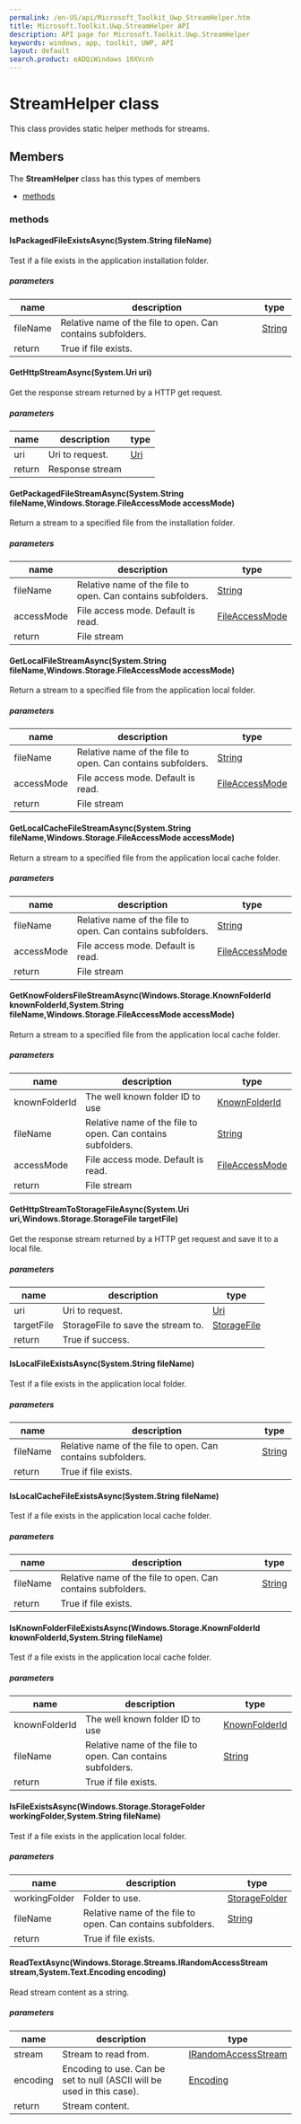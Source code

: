 ```yaml
---
permalink: /en-US/api/Microsoft_Toolkit_Uwp_StreamHelper.htm
title: Microsoft.Toolkit.Uwp.StreamHelper API 
description: API page for Microsoft.Toolkit.Uwp.StreamHelper
keywords: windows, app, toolkit, UWP, API
layout: default
search.product: eADQiWindows 10XVcnh
---
```



# StreamHelper class

This class provides static helper methods for streams.

## Members

The **StreamHelper** class has this types of members

* [methods](#methods)

### methods

#### IsPackagedFileExistsAsync(System.String fileName)

Test if a file exists in the application installation folder.

##### parameters



| name | description | type || --- | --- | --- || fileName | Relative name of the file to open. Can contains subfolders. | [String](https://msdn.microsoft.com/library/windows/apps/System.String) || return |True if file exists. |
#### GetHttpStreamAsync(System.Uri uri)

Get the response stream returned by a HTTP get request.

##### parameters



| name | description | type || --- | --- | --- || uri | Uri to request. | [Uri](https://msdn.microsoft.com/library/windows/apps/System.Uri) || return |Response stream |
#### GetPackagedFileStreamAsync(System.String fileName,Windows.Storage.FileAccessMode accessMode)

Return a stream to a specified file from the installation folder.

##### parameters



| name | description | type || --- | --- | --- || fileName | Relative name of the file to open. Can contains subfolders. | [String](https://msdn.microsoft.com/library/windows/apps/System.String) || accessMode | File access mode. Default is read. | [FileAccessMode](https://msdn.microsoft.com/library/windows/apps/Windows.Storage.FileAccessMode) || return |File stream |
#### GetLocalFileStreamAsync(System.String fileName,Windows.Storage.FileAccessMode accessMode)

Return a stream to a specified file from the application local folder.

##### parameters



| name | description | type || --- | --- | --- || fileName | Relative name of the file to open. Can contains subfolders. | [String](https://msdn.microsoft.com/library/windows/apps/System.String) || accessMode | File access mode. Default is read. | [FileAccessMode](https://msdn.microsoft.com/library/windows/apps/Windows.Storage.FileAccessMode) || return |File stream |
#### GetLocalCacheFileStreamAsync(System.String fileName,Windows.Storage.FileAccessMode accessMode)

Return a stream to a specified file from the application local cache folder.

##### parameters



| name | description | type || --- | --- | --- || fileName | Relative name of the file to open. Can contains subfolders. | [String](https://msdn.microsoft.com/library/windows/apps/System.String) || accessMode | File access mode. Default is read. | [FileAccessMode](https://msdn.microsoft.com/library/windows/apps/Windows.Storage.FileAccessMode) || return |File stream |
#### GetKnowFoldersFileStreamAsync(Windows.Storage.KnownFolderId knownFolderId,System.String fileName,Windows.Storage.FileAccessMode accessMode)

Return a stream to a specified file from the application local cache folder.

##### parameters



| name | description | type || --- | --- | --- || knownFolderId | The well known folder ID to use | [KnownFolderId](https://msdn.microsoft.com/library/windows/apps/Windows.Storage.KnownFolderId) || fileName | Relative name of the file to open. Can contains subfolders. | [String](https://msdn.microsoft.com/library/windows/apps/System.String) || accessMode | File access mode. Default is read. | [FileAccessMode](https://msdn.microsoft.com/library/windows/apps/Windows.Storage.FileAccessMode) || return |File stream |
#### GetHttpStreamToStorageFileAsync(System.Uri uri,Windows.Storage.StorageFile targetFile)

Get the response stream returned by a HTTP get request and save it to a local file.

##### parameters



| name | description | type || --- | --- | --- || uri | Uri to request. | [Uri](https://msdn.microsoft.com/library/windows/apps/System.Uri) || targetFile | StorageFile to save the stream to. | [StorageFile](https://msdn.microsoft.com/library/windows/apps/Windows.Storage.StorageFile) || return |True if success. |
#### IsLocalFileExistsAsync(System.String fileName)

Test if a file exists in the application local folder.

##### parameters



| name | description | type || --- | --- | --- || fileName | Relative name of the file to open. Can contains subfolders. | [String](https://msdn.microsoft.com/library/windows/apps/System.String) || return |True if file exists. |
#### IsLocalCacheFileExistsAsync(System.String fileName)

Test if a file exists in the application local cache folder.

##### parameters



| name | description | type || --- | --- | --- || fileName | Relative name of the file to open. Can contains subfolders. | [String](https://msdn.microsoft.com/library/windows/apps/System.String) || return |True if file exists. |
#### IsKnownFolderFileExistsAsync(Windows.Storage.KnownFolderId knownFolderId,System.String fileName)

Test if a file exists in the application local cache folder.

##### parameters



| name | description | type || --- | --- | --- || knownFolderId | The well known folder ID to use | [KnownFolderId](https://msdn.microsoft.com/library/windows/apps/Windows.Storage.KnownFolderId) || fileName | Relative name of the file to open. Can contains subfolders. | [String](https://msdn.microsoft.com/library/windows/apps/System.String) || return |True if file exists. |
#### IsFileExistsAsync(Windows.Storage.StorageFolder workingFolder,System.String fileName)

Test if a file exists in the application local folder.

##### parameters



| name | description | type || --- | --- | --- || workingFolder | Folder to use. | [StorageFolder](https://msdn.microsoft.com/library/windows/apps/Windows.Storage.StorageFolder) || fileName | Relative name of the file to open. Can contains subfolders. | [String](https://msdn.microsoft.com/library/windows/apps/System.String) || return |True if file exists. |
#### ReadTextAsync(Windows.Storage.Streams.IRandomAccessStream stream,System.Text.Encoding encoding)

Read stream content as a string.

##### parameters



| name | description | type || --- | --- | --- || stream | Stream to read from. | [IRandomAccessStream](https://msdn.microsoft.com/library/windows/apps/Windows.Storage.Streams.IRandomAccessStream) || encoding | Encoding to use. Can be set to null (ASCII will be used in this case). | [Encoding](https://msdn.microsoft.com/library/windows/apps/System.Text.Encoding) || return |Stream content. |